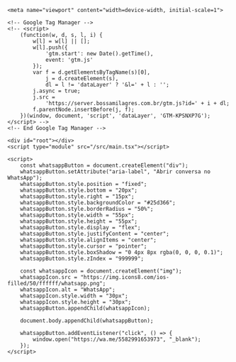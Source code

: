 <!doctype html>
<html lang="pt-BR">

<head>
    <meta charset="UTF-8">
    <title>Bossa Eco Luxury Villas - Milagres AL</title>
    <meta name="description" content="Viva o luxo em Milagres com a Bossa Eco Luxury Villas. Conheça um novo estilo de vida.">
    <meta property="og:title" content="Bossa Eco Luxury Villas - Milagres AL">
    <meta property="og:description" content="Viva o luxo em Milagres com a Bossa Eco Luxury Villas.">
    <meta property="og:image" content="og-image.jpg">
    <meta property="og:type" content="website">
    <meta property="og:locale" content="pt_BR">

    <meta name="viewport" content="width=device-width, initial-scale=1">

    <!-- Google Tag Manager -->
    <!-- <script>
        (function(w, d, s, l, i) {
            w[l] = w[l] || [];
            w[l].push({
                'gtm.start': new Date().getTime(),
                event: 'gtm.js'
            });
            var f = d.getElementsByTagName(s)[0],
                j = d.createElement(s),
                dl = l != 'dataLayer' ? '&l=' + l : '';
            j.async = true;
            j.src =
                'https://server.bossamilagres.com.br/gtm.js?id=' + i + dl;
            f.parentNode.insertBefore(j, f);
        })(window, document, 'script', 'dataLayer', 'GTM-KPSNXP7G');
    </script> -->
    <!-- End Google Tag Manager -->
</head>

<body>
    <!-- Google Tag Manager (noscript) -->
    <!-- <noscript>
    <iframe src="https://server.bossamilagres.com.br/ns.html?id=GTM-KPSNXP7G"
      height="0" width="0" style="display:none;visibility:hidden"></iframe>
  </noscript> -->
    <!-- End Google Tag Manager (noscript) -->

    <div id="root"></div>
    <script type="module" src="/src/main.tsx"></script>

    <script>
        const whatsappButton = document.createElement("div");
        whatsappButton.setAttribute("aria-label", "Abrir conversa no WhatsApp");
        whatsappButton.style.position = "fixed";
        whatsappButton.style.bottom = "20px";
        whatsappButton.style.right = "15px";
        whatsappButton.style.backgroundColor = "#25d366";
        whatsappButton.style.borderRadius = "50%";
        whatsappButton.style.width = "55px";
        whatsappButton.style.height = "55px";
        whatsappButton.style.display = "flex";
        whatsappButton.style.justifyContent = "center";
        whatsappButton.style.alignItems = "center";
        whatsappButton.style.cursor = "pointer";
        whatsappButton.style.boxShadow = "0 4px 8px rgba(0, 0, 0, 0.1)";
        whatsappButton.style.zIndex = "999999";

        const whatsappIcon = document.createElement("img");
        whatsappIcon.src = "https://img.icons8.com/ios-filled/50/ffffff/whatsapp.png";
        whatsappIcon.alt = "WhatsApp";
        whatsappIcon.style.width = "30px";
        whatsappIcon.style.height = "30px";
        whatsappButton.appendChild(whatsappIcon);

        document.body.appendChild(whatsappButton);

        whatsappButton.addEventListener("click", () => {
            window.open("https://wa.me/5582991653973", "_blank");
        });
    </script>
</body>

</html>